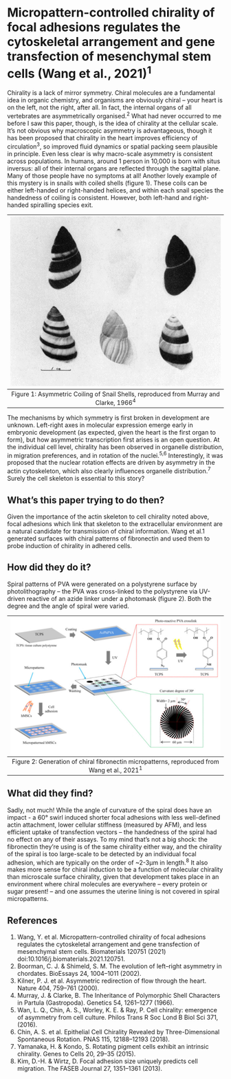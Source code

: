 # Micropattern-controlled chirality of focal adhesions regulates the cytoskeletal arrangement and gene transfection of mesenchymal stem cells (Wang et al., 2021)<sup>1</sup>

Chirality is a lack of mirror symmetry. Chiral molecules are a fundamental idea in organic chemistry, and organisms are obviously chiral – your heart is on the left, not the right, after all. In fact, the internal organs of all vertebrates are asymmetrically organised.<sup>2</sup> What had never occurred to me before I saw this paper, though, is the idea of chirality at the cellular scale. 
It’s not obvious why macroscopic asymmetry is advantageous, though it has been proposed that chirality in the heart improves efficiency of circulation<sup>3</sup>, so improved fluid dynamics or spatial packing seem plausible in principle. Even less clear is why macro-scale asymmetry is consistent across populations. In humans, around 1 person in 10,000 is born with situs inversus: all of their internal organs are reflected through the sagittal plane. Many of those people have no symptoms at all!
Another lovely example of this mystery is in snails with coiled shells (figure 1). These coils can be either left-handed or right-handed helices, and within each snail species the handedness of coiling is consistent. However, both left-hand and right-handed spiralling species exit.
 
|![](/assets/cell-chirality/snail-shells.png)|
|:--:|
|Figure 1: Asymmetric Coiling of Snail Shells, reproduced from Murray and Clarke, 1966<sup>4</sup>|

The mechanisms by which symmetry is first broken in development are unknown. Left-right axes in molecular expression emerge early in embryonic development (as expected, given the heart is the first organ to form), but how asymmetric transcription first arises is an open question.
At the individual cell level, chirality has been observed in organelle distribution, in migration preferences, and in rotation of the nuclei.<sup>5,6</sup> Interestingly, it was proposed that the nuclear rotation effects are driven by asymmetry in the actin cytoskeleton,  which also clearly influences organelle distribution.<sup>7</sup> Surely the cell skeleton is essential to this story? 
 
## What’s this paper trying to do then?
Given the importance of the actin skeleton to cell chirality noted above, focal adhesions which link that skeleton to the extracellular environment are a natural candidate for transmission of chiral information. Wang et al.1 generated surfaces with chiral patterns of fibronectin and used them to probe induction of chirality in adhered cells.

## How did they do it?
Spiral patterns of PVA were generated on a polystyrene surface by photolithography – the PVA was cross-linked to the polystyrene via UV-driven reactive of an azide linker under a photomask (figure 2). Both the degree and the angle of spiral were varied.
 
|![](/assets/cell-chirality/Micropatterning.png)|
|:--:|
|Figure 2: Generation of chiral fibronectin micropatterns, reproduced from Wang et al., 2021<sup>1</sup>|

## What did they find? 
Sadly, not much! While the angle of curvature of the spiral does have an impact - a 60° swirl induced shorter focal adhesions with less well-defined actin attachment, lower cellular stiffness (measured by AFM), and less efficient uptake of transfection vectors – the handedness of the spiral had no effect on any of their assays. To my mind that’s not a big shock: the fibronectin they’re using is of the same chirality either way, and the chirality of the spiral is too large-scale to be detected by an individual focal adhesion, which are typically on the order of ~2-3µm in length.<sup>8</sup> It also makes more sense for chiral induction to be a function of molecular chirality than microscale surface chirality, given that development takes place in an environment where chiral molecules are everywhere – every protein or sugar present! – and one assumes the uterine lining is not covered in spiral micropatterns. 

## References
1.  Wang, Y. et al. Micropattern-controlled chirality of focal adhesions regulates the cytoskeletal arrangement and gene transfection of mesenchymal stem cells. Biomaterials 120751 (2021) doi:10.1016/j.biomaterials.2021.120751.
2.  Boorman, C. J. & Shimeld, S. M. The evolution of left–right asymmetry in chordates. BioEssays 24, 1004–1011 (2002).
3.  Kilner, P. J. et al. Asymmetric redirection of flow through the heart. Nature 404, 759–761 (2000).
4.  Murray, J. & Clarke, B. The Inheritance of Polymorphic Shell Characters in Partula (Gastropoda). Genetics 54, 1261–1277 (1966).
5.  Wan, L. Q., Chin, A. S., Worley, K. E. & Ray, P. Cell chirality: emergence of asymmetry from cell culture. Philos Trans R Soc Lond B Biol Sci 371, (2016).
6.  Chin, A. S. et al. Epithelial Cell Chirality Revealed by Three-Dimensional Spontaneous Rotation. PNAS 115, 12188–12193 (2018).
7.  Yamanaka, H. & Kondo, S. Rotating pigment cells exhibit an intrinsic chirality. Genes to Cells 20, 29–35 (2015).
8.  Kim, D.-H. & Wirtz, D. Focal adhesion size uniquely predicts cell migration. The FASEB Journal 27, 1351–1361 (2013).





